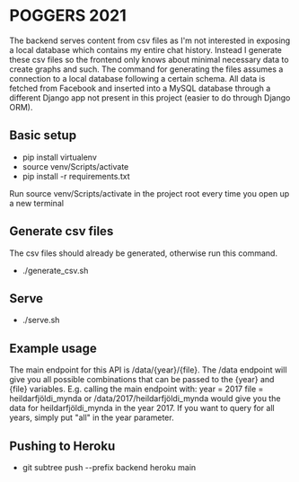 # POGGERS 2021
The backend serves content from csv files as I'm not interested in exposing a local database which contains my entire chat history.
Instead I generate these csv files so the frontend only knows about minimal necessary data to create graphs and such.
The command for generating the files assumes a connection to a local database following a certain schema. 
All data is fetched from Facebook and inserted into a MySQL database through a different Django app not present in this project (easier to do through Django ORM).

## Basic setup

- pip install virtualenv
- source venv/Scripts/activate
- pip install -r requirements.txt

Run source venv/Scripts/activate in the project root every time you open up a new terminal

## Generate csv files
The csv files should already be generated, otherwise run this command.
- ./generate_csv.sh

## Serve
- ./serve.sh

## Example usage
The main endpoint for this API is /data/{year}/{file}.
The /data endpoint will give you all possible combinations that can be passed to the {year} and {file} variables.
E.g. calling the main endpoint with:
year = 2017 
file = heildarfjöldi_mynda
or /data/2017/heildarfjöldi_mynda
would give you the data for heildarfjöldi_mynda in the year 2017.
If you want to query for all years, simply put "all" in the year parameter.

## Pushing to Heroku
- git subtree push --prefix backend heroku main